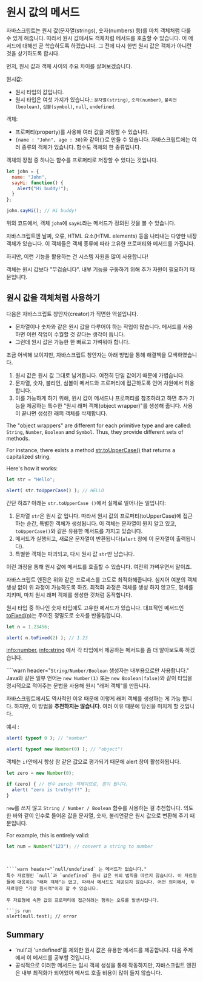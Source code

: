# 원시 값의 메서드

자바스크립트는 원시 값(문자열(strings), 숫자(numbers) 등)를 마치 객체처럼 다룰 수 있게 해줍니다. 따라서 원시 값에서도 객체처럼 메서드를 호출할 수 있습니다. 이 메서드에 대해선 곧 학습하도록 하겠습니다. 그 전에 다시 한번 원시 값은 객체가 아니란 것을 상기하도록 합시다.

먼저, 원시 값과 객체 사이의 주요 차이를 살펴보겠습니다.

원시값:

- 원시 타입의 값입니다.
- 원시 타입은 여섯 가지가 있습니다.: `문자열(string)`, `숫자(number)`, `불리언(boolean)`, `심볼(symbol)`, `null`, `undefined`.

객체:

- 프로퍼티(property)를 사용해 여러 값을 저장할 수 있습니다.
- `{name : "John", age : 30}`와 같이`{}`로 만들 수 있습니다. 자바스크립트에는 여러 종류의 객체가 있습니다. 함수도 객체의 한 종류입니다.

객체의 장점 중 하나는 함수를 프로퍼티로 저장할 수 있다는 것입니다.

```js run
let john = {
  name: "John",
  sayHi: function() {
    alert("Hi buddy!");
  }
};

john.sayHi(); // Hi buddy!
```

위의 코드에서, 객체 `john`에 `sayHi`라는 메서드가 정의된 것을 볼 수 있습니다. 

자바스크립트엔 날짜, 오류, HTML 요소(HTML elements) 등을 나타내는 다양한 내장 객체가 있습니다. 이 객체들은 객체 종류에 따라 고유한 프로퍼티와 메서드를 가집니다.

하지만, 이런 기능을 활용하는 건 시스템 자원을 많이 사용합니다!

객체는 원시 값보다 "무겁습니다". 내부 기능을 구동하기 위해 추가 자원이 필요하기 때문입니다.

## 원시 값을 객체처럼 사용하기

다음은 자바스크립트 창안자(creator)가 직면한 역설입니다.

- 문자열이나 숫자와 같은 원시 값을 다루어야 하는 작업이 많습니다. 메서드를 사용하면 이런 작업이 수월할 것 같다는 생각이 듭니다.
- 그런데 원시 값은 가능한 한 빠르고 가벼워야 합니다.

조금 어색해 보이지만, 자바스크립트 창안자는 아래 방법을 통해 해결책을 모색하였습니다.

1. 원시 값은 원시 값 그대로 남겨둡니다. 여전히 단일 값이기 때문에 가볍습니다.
2. 문자열, 숫자, 불리언, 심볼이 메서드와 프로퍼티에 접근하도록 언어 차원에서 허용합니다.
3. 이를 가능하게 하기 위해, 원시 값이 메서드나 프로퍼티를 참조하려고 하면 추가 기능을 제공하는 특수한 "원시 래퍼 객체(object wrapper)"를 생성해 줍니다. 사용이 끝나면 생성한 래퍼 객체를 삭제합니다.

The "object wrappers" are different for each primitive type and are called: `String`, `Number`, `Boolean` and `Symbol`. Thus, they provide different sets of methods.

For instance, there exists a method [str.toUpperCase()](https://developer.mozilla.org/en/docs/Web/JavaScript/Reference/Global_Objects/String/toUpperCase) that returns a capitalized string.

Here's how it works:

```js run
let str = "Hello";

alert( str.toUpperCase() ); // HELLO
```

간단 하죠? 아래는 `str.toUpperCase ()`에서 실제로 일어나는 일입니다:

1. 문자열 `str`은 원시 값 입니다. 따라서 원시 값의 프로퍼티(toUpperCase)에 접근하는 순간, 특별한 객체가 생성됩니다. 이 객체는 문자열이 뭔지 알고 있고, `toUpperCase()`와 같은 유용한 메서드를 가지고 있습니다.
2. 메서드가 실행되고, 새로운 문자열이 반환됩니다(`alert` 창에 이 문자열이 출력됩니다).
3. 특별한 객체는 파괴되고, 다시 원시 값 `str`만 남습니다.

이런 과정을 통해 원시 값에 메서드를 호출할 수 있습니다. 여전히 가벼우면서 말이죠.

자바스크립트 엔진은 위와 같은 프로세스를 고도로 최적화해줍니다. 심지어 여분의 객체 생성 없이 위 과정이 가능하도록 하죠. 최적화 과정은 객체를 생성 하지 않고도, 명세를 지키며, 마치 원시 래퍼 객체를 생성한 것처럼 동작합니다.

원시 타입 중 하나인 숫자 타입에도 고유한 메서드가 있습니다. 대표적인 메서드인 [toFixed(n)](https://developer.mozilla.org/en-US/docs/Web/JavaScript/Reference/Global_Objects/Number/toFixed)는 주어진 정밀도로 숫자를 반올림합니다. 

```js run
let n = 1.23456;

alert( n.toFixed(2) ); // 1.23
```

<info:number>, <info:string> 에서 각 타입에서 제공하는 메서드를 좀 더 알아보도록 하겠습니다.


````warn header="`String/Number/Boolean` 생성자는 내부용으로만 사용합니다."
Java와 같은 일부 언어는 `new Number(1)` 또는 `new Boolean(false)`와 같이 타입을 명시적으로 적어주는 문법을 사용해 원시 "래퍼 객체"를 만듭니다.

자바스크립트에서도 역사적인 이유 때문에 이렇게 래퍼 객체를 생성하는 게 가능 합니다. 하지만, 이 방법을 **추천하지는 않습니다**. 여러 이유 때문에 당신을 미치게 할 것입니다. 

예시 :

```js run
alert( typeof 0 ); // "number"

alert( typeof new Number(0) ); // "object"!
```

객체는 `if`안에서 항상 참 같은 값으로 평가되기 때문에 alert 창이 활성화됩니다.

```js run
let zero = new Number(0);

if (zero) { // 변수 zero는 객체이므로, 참이 됩니다.
  alert( "zero is truthy!?!" );
}
```

`new`를 쓰지 않고 `String / Number / Boolean` 함수를 사용하는 걸 추천합니다. 의도한 바와 같이 인수로 들어온 값을 문자열, 숫자, 불리언같은 원시 값으로 변환해 주기 때문입니다.

For example, this is entirely valid:
```js
let num = Number("123"); // convert a string to number
```
````


````warn header="`null/undefined` 는 메서드가 없습니다."
특수 자료형인 `null`과 `undefined` 원시 값은 위의 법칙을 따르지 않습니다. 이 자료형들에 대응하는 "래퍼 객체"는 없고, 따라서 메서드도 제공되지 않습니다. 어떤 의미에서, 두 자료형은 "가장 원시적"이라 할 수 있습니다.

두 자료형에 속한 값의 프로퍼티에 접근하려는 행위는 오류를 발생시킵니다.

```js run
alert(null.test); // error
````

## Summary

- 'null'과 'undefined'를 제외한 원시 값은 유용한 메서드를 제공합니다. 다음 주제에서 이 메서드를 공부할 것입니다.
- 공식적으로 이러한 메서드는 임시 객체 생성을 통해 작동하지만, 자바스크립트 엔진은 내부 최적화가 되어있어 메서드 호출 비용이 많이 들지 않습니다.